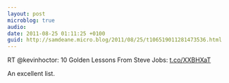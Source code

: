 ```yaml
---
layout: post
microblog: true
audio: 
date: 2011-08-25 01:11:25 +0100
guid: http://samdeane.micro.blog/2011/08/25/t106519011281473536.html
---
```

RT @kevinhoctor: 10 Golden Lessons From Steve Jobs: [t.co/XXBHXaT](http://t.co/XXBHXaT)

An excellent list.
